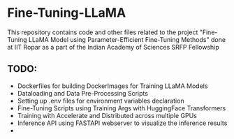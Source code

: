 # Fine-Tuning-LLaMA
This repository contains code and other files related to the project "Fine-Tuning LLaMA Model using Parameter-Efficient Fine-Tuning Methods" done at IIT Ropar as a part of the Indian Academy of Sciences SRFP Fellowship

## TODO:
* Dockerfiles for building DockerImages for Training LLaMA Models
* Dataloading and Data Pre-Processing Scripts 
* Setting up .env files for environment variables declaration
* Fine-Tuning Scripts using Training Args with HuggingFace Transformers
* Training with Accelerate and Distributed across multiple GPUs
* Inference API using FASTAPI webserver to visualize the inference results
* 
